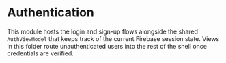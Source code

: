 # Authentication

This module hosts the login and sign-up flows alongside the shared `AuthViewModel` that keeps track of the current Firebase session state. Views in this folder route unauthenticated users into the rest of the shell once credentials are verified.
